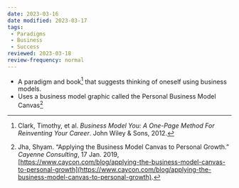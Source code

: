 ```yaml
---
date: 2023-03-16
date modified: 2023-03-17
tags: 
 - Paradigms
 - Business
 - Success
reviewed: 2023-03-18
review-frequency: normal
---
```

- A paradigm and book[^1] that suggests thinking of oneself using business models.
- Uses a business model graphic called the Personal Business Model Canvas[^2]

[^1]: Clark, Timothy, et al. _Business Model You: A One-Page Method For Reinventing Your Career_. John Wiley & Sons, 2012.
[^2]: Jha, Shyam. “Applying the Business Model Canvas to Personal Growth.” _Cayenne Consulting_, 17 Jan. 2019, [https://www.caycon.com/blog/applying-the-business-model-canvas-to-personal-growth](https://www.caycon.com/blog/applying-the-business-model-canvas-to-personal-growth).